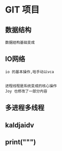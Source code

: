 # GIT 项目
## 数据结构
    数据结构基础变成
## IO网络
    io 的基本操作,哈手动以vca

    
    进程线程是系统变成的核心操作
    Joy 也修改了一部分内容
##  多进程多线程

## kaldjaidv
## print(""")